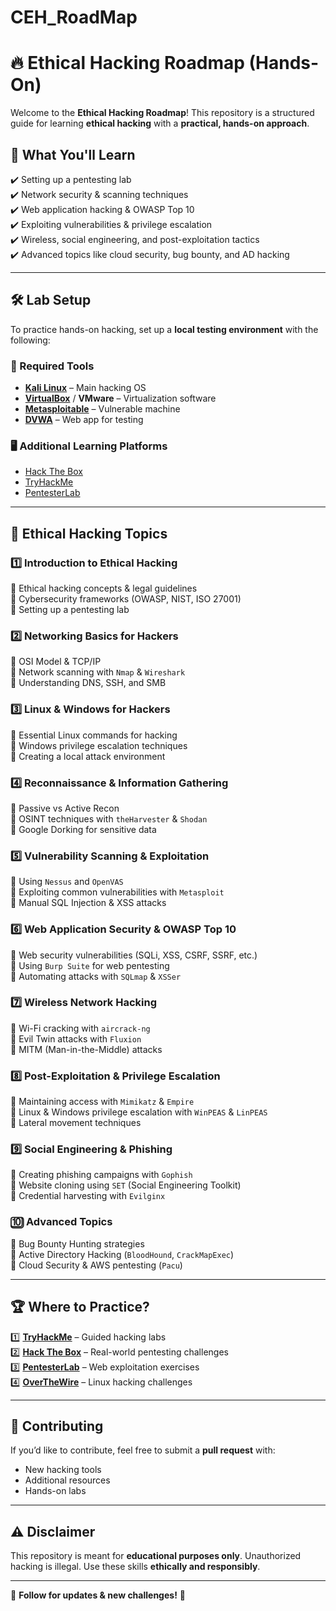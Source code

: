 # CEH_RoadMap
# 🔥 Ethical Hacking Roadmap (Hands-On)  

Welcome to the **Ethical Hacking Roadmap**! This repository is a structured guide for learning **ethical hacking** with a **practical, hands-on approach**.  

## 📌 What You'll Learn  
✔️ Setting up a pentesting lab  
✔️ Network security & scanning techniques  
✔️ Web application hacking & OWASP Top 10  
✔️ Exploiting vulnerabilities & privilege escalation  
✔️ Wireless, social engineering, and post-exploitation tactics  
✔️ Advanced topics like cloud security, bug bounty, and AD hacking  

---

## 🛠️ Lab Setup  
To practice hands-on hacking, set up a **local testing environment** with the following:  

### **🔹 Required Tools**
- **[Kali Linux](https://www.kali.org/)** – Main hacking OS  
- **[VirtualBox](https://www.virtualbox.org/)** / **VMware** – Virtualization software  
- **[Metasploitable](https://sourceforge.net/projects/metasploitable/)** – Vulnerable machine  
- **[DVWA](https://github.com/digininja/DVWA)** – Web app for testing  

### **🖥️ Additional Learning Platforms**
- [Hack The Box](https://www.hackthebox.com/)  
- [TryHackMe](https://tryhackme.com/)  
- [PentesterLab](https://pentesterlab.com/)  

---

## 🚀 Ethical Hacking Topics  

### **1️⃣ Introduction to Ethical Hacking**  
🔹 Ethical hacking concepts & legal guidelines  
🔹 Cybersecurity frameworks (OWASP, NIST, ISO 27001)  
🔹 Setting up a pentesting lab  

### **2️⃣ Networking Basics for Hackers**  
🔹 OSI Model & TCP/IP  
🔹 Network scanning with `Nmap` & `Wireshark`  
🔹 Understanding DNS, SSH, and SMB  

### **3️⃣ Linux & Windows for Hackers**  
🔹 Essential Linux commands for hacking  
🔹 Windows privilege escalation techniques  
🔹 Creating a local attack environment  

### **4️⃣ Reconnaissance & Information Gathering**  
🔹 Passive vs Active Recon  
🔹 OSINT techniques with `theHarvester` & `Shodan`  
🔹 Google Dorking for sensitive data  

### **5️⃣ Vulnerability Scanning & Exploitation**  
🔹 Using `Nessus` and `OpenVAS`  
🔹 Exploiting common vulnerabilities with `Metasploit`  
🔹 Manual SQL Injection & XSS attacks  

### **6️⃣ Web Application Security & OWASP Top 10**  
🔹 Web security vulnerabilities (SQLi, XSS, CSRF, SSRF, etc.)  
🔹 Using `Burp Suite` for web pentesting  
🔹 Automating attacks with `SQLmap` & `XSSer`  

### **7️⃣ Wireless Network Hacking**  
🔹 Wi-Fi cracking with `aircrack-ng`  
🔹 Evil Twin attacks with `Fluxion`  
🔹 MITM (Man-in-the-Middle) attacks  

### **8️⃣ Post-Exploitation & Privilege Escalation**  
🔹 Maintaining access with `Mimikatz` & `Empire`  
🔹 Linux & Windows privilege escalation with `WinPEAS` & `LinPEAS`  
🔹 Lateral movement techniques  

### **9️⃣ Social Engineering & Phishing**  
🔹 Creating phishing campaigns with `Gophish`  
🔹 Website cloning using `SET` (Social Engineering Toolkit)  
🔹 Credential harvesting with `Evilginx`  

### **🔟 Advanced Topics**  
🔹 Bug Bounty Hunting strategies  
🔹 Active Directory Hacking (`BloodHound`, `CrackMapExec`)  
🔹 Cloud Security & AWS pentesting (`Pacu`)  

---

## 🏆 Where to Practice?  
1️⃣ **[TryHackMe](https://tryhackme.com/)** – Guided hacking labs  
2️⃣ **[Hack The Box](https://www.hackthebox.com/)** – Real-world pentesting challenges  
3️⃣ **[PentesterLab](https://pentesterlab.com/)** – Web exploitation exercises  
4️⃣ **[OverTheWire](https://overthewire.org/wargames/)** – Linux hacking challenges  

---

## 🤝 Contributing  
If you’d like to contribute, feel free to submit a **pull request** with:  
- New hacking tools  
- Additional resources  
- Hands-on labs  

---

## ⚠️ Disclaimer  
This repository is meant for **educational purposes only**. Unauthorized hacking is illegal. Use these skills **ethically and responsibly**.  

---

🔗 **Follow for updates & new challenges!** 🚀  
